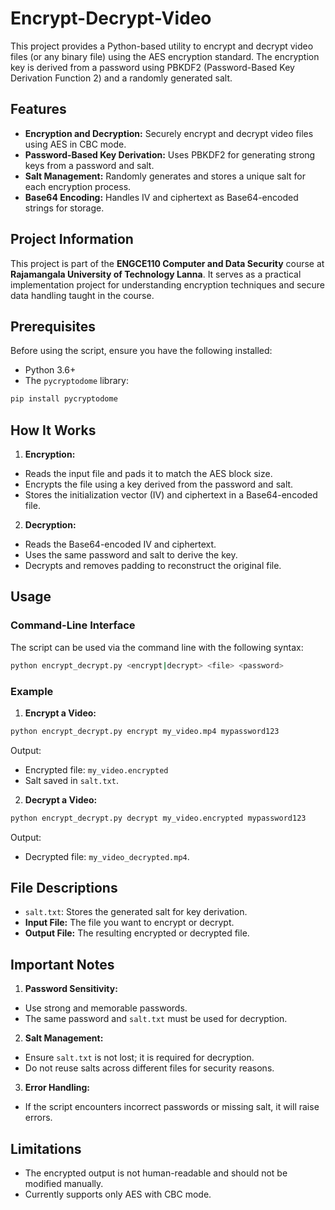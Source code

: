 # Encrypt-Decrypt-Video

This project provides a Python-based utility to encrypt and decrypt video files (or any binary file) using the AES encryption standard. The encryption key is derived from a password using PBKDF2 (Password-Based Key Derivation Function 2) and a randomly generated salt.

## Features

- **Encryption and Decryption:** Securely encrypt and decrypt video files using AES in CBC mode.
- **Password-Based Key Derivation:** Uses PBKDF2 for generating strong keys from a password and salt.
- **Salt Management:** Randomly generates and stores a unique salt for each encryption process.
- **Base64 Encoding:** Handles IV and ciphertext as Base64-encoded strings for storage.

## Project Information

This project is part of the **ENGCE110 Computer and Data Security** course at **Rajamangala University of Technology Lanna**. It serves as a practical implementation project for understanding encryption techniques and secure data handling taught in the course.

## Prerequisites

Before using the script, ensure you have the following installed:

- Python 3.6+
- The `pycryptodome` library:

```bash
pip install pycryptodome
```

## How It Works

1. **Encryption:**

- Reads the input file and pads it to match the AES block size.
- Encrypts the file using a key derived from the password and salt.
- Stores the initialization vector (IV) and ciphertext in a Base64-encoded file.

2. **Decryption:**

- Reads the Base64-encoded IV and ciphertext.
- Uses the same password and salt to derive the key.
- Decrypts and removes padding to reconstruct the original file.

## Usage

### Command-Line Interface

The script can be used via the command line with the following syntax:

```bash
python encrypt_decrypt.py <encrypt|decrypt> <file> <password>
```

### Example

1. **Encrypt a Video:**

```bash
python encrypt_decrypt.py encrypt my_video.mp4 mypassword123
```

Output:

- Encrypted file: `my_video.encrypted`
- Salt saved in `salt.txt`.

2. **Decrypt a Video:**

```bash
python encrypt_decrypt.py decrypt my_video.encrypted mypassword123
```

Output:

- Decrypted file: `my_video_decrypted.mp4`.

## File Descriptions

- `salt.txt`: Stores the generated salt for key derivation.
- **Input File:** The file you want to encrypt or decrypt.
- **Output File:** The resulting encrypted or decrypted file.

## Important Notes

1. **Password Sensitivity:**

- Use strong and memorable passwords.
- The same password and `salt.txt` must be used for decryption.

2. **Salt Management:**

- Ensure `salt.txt` is not lost; it is required for decryption.
- Do not reuse salts across different files for security reasons.

3. **Error Handling:**

- If the script encounters incorrect passwords or missing salt, it will raise errors.

## Limitations

- The encrypted output is not human-readable and should not be modified manually.
- Currently supports only AES with CBC mode.
